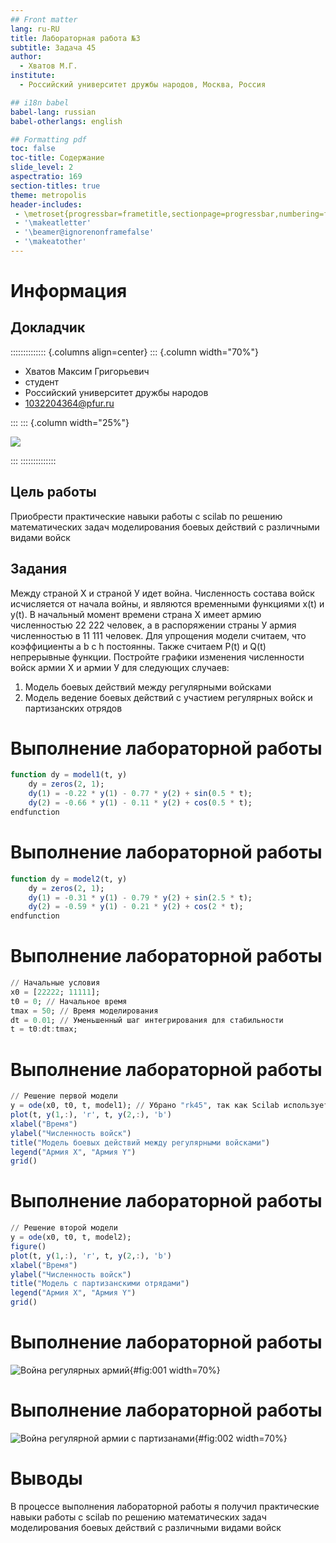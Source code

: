```yaml
---
## Front matter
lang: ru-RU
title: Лабораторная работа №3
subtitle: Задача 45
author:
  - Хватов М.Г.
institute:
  - Российский университет дружбы народов, Москва, Россия

## i18n babel
babel-lang: russian
babel-otherlangs: english

## Formatting pdf
toc: false
toc-title: Содержание
slide_level: 2
aspectratio: 169
section-titles: true
theme: metropolis
header-includes:
 - \metroset{progressbar=frametitle,sectionpage=progressbar,numbering=fraction}
 - '\makeatletter'
 - '\beamer@ignorenonframefalse'
 - '\makeatother'
---
```


# Информация

## Докладчик

:::::::::::::: {.columns align=center}
::: {.column width="70%"}

  * Хватов Максим Григорьевич
  * студент
  * Российский университет дружбы народов
  * [1032204364@pfur.ru](mailto:1032204364@pfur.ru)

:::
::: {.column width="25%"}

![](./image/mgkhvatov.jpg)

:::
::::::::::::::


## Цель работы

Приобрести практические навыки работы с scilab по решению математических задач моделирования боевых действий с различными видами войск

## Задания

Между страной Х и страной У идет война. Численность состава войск
исчисляется от начала войны, и являются временными функциями
x(t) и y(t). В начальный момент времени страна Х имеет армию численностью 22 222 человек, а
в распоряжении страны У армия численностью в 11 111 человек. Для упрощения
модели считаем, что коэффициенты a b c h постоянны. Также считаем P(t) и Q(t) непрерывные функции.
Постройте графики изменения численности войск армии Х и армии У для
следующих случаев:
1. Модель боевых действий между регулярными войсками
2. Модель ведение боевых действий с участием регулярных войск и партизанских отрядов

# Выполнение лабораторной работы

```julia
function dy = model1(t, y)
    dy = zeros(2, 1);
    dy(1) = -0.22 * y(1) - 0.77 * y(2) + sin(0.5 * t);
    dy(2) = -0.66 * y(1) - 0.11 * y(2) + cos(0.5 * t);
endfunction
```

# Выполнение лабораторной работы

```julia
function dy = model2(t, y)
    dy = zeros(2, 1);
    dy(1) = -0.31 * y(1) - 0.79 * y(2) + sin(2.5 * t);
    dy(2) = -0.59 * y(1) - 0.21 * y(2) + cos(2 * t);
endfunction
```

# Выполнение лабораторной работы

```julia
// Начальные условия
x0 = [22222; 11111];
t0 = 0; // Начальное время
tmax = 50; // Время моделирования
dt = 0.01; // Уменьшенный шаг интегрирования для стабильности
t = t0:dt:tmax;
```

# Выполнение лабораторной работы

```julia
// Решение первой модели
y = ode(x0, t0, t, model1); // Убрано "rk45", так как Scilab использует другой формат
plot(t, y(1,:), 'r', t, y(2,:), 'b')
xlabel("Время")
ylabel("Численность войск")
title("Модель боевых действий между регулярными войсками")
legend("Армия X", "Армия Y")
grid()
```

# Выполнение лабораторной работы
```julia
// Решение второй модели
y = ode(x0, t0, t, model2);
figure()
plot(t, y(1,:), 'r', t, y(2,:), 'b')
xlabel("Время")
ylabel("Численность войск")
title("Модель с партизанскими отрядами")
legend("Армия X", "Армия Y")
grid()
```

# Выполнение лабораторной работы

![Война регулярных армий](image/1.png){#fig:001 width=70%}

# Выполнение лабораторной работы

![Война регулярной армии с партизанами](image/2.png){#fig:002 width=70%}

# Выводы

В процессе выполнения лабораторной работы я получил практические навыки работы с scilab по решению математических задач моделирования боевых действий с различными видами войск
